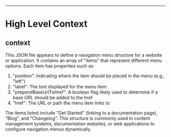 

  ---
# High Level Context
## context
This JSON file appears to define a navigation menu structure for a website or application. It contains an array of "items" that represent different menu options. Each item has properties such as:

1. "position": Indicating where the item should be placed in the menu (e.g., "left")
2. "label": The text displayed for the menu item
3. "prependBaseUrlToHref": A boolean flag likely used to determine if a base URL should be added to the href
4. "href": The URL or path the menu item links to

The items listed include "Get Started" (linking to a documentation page), "Blog", and "Changelog". This structure is commonly used in content management systems, documentation websites, or web applications to configure navigation menus dynamically.

  
